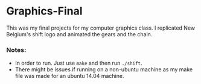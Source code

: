 Graphics-Final
==============

This was my final projects for my computer graphics class. I replicated New Belgium's shift logo and animated the gears and the chain.

### Notes:

- In order to run. Just use `make` and then run `./shift`. 
- There might be issues if running on a non-ubuntu machine as my make file was made for an ubuntu 14.04 machine.
